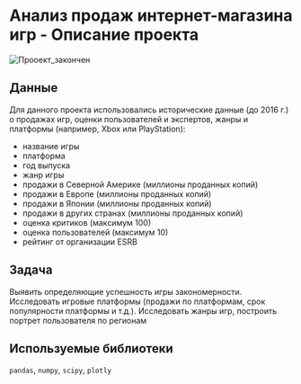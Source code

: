 # Анализ продаж интернет-магазина игр - Описание проекта

![Прооект_закончен](https://img.shields.io/badge/проект_закончен-e63946?style=for-the-badge&logo=seaborn&logoColor=white)

## Данные
Для данного проекта использовались исторические данные (до 2016 г.) о продажах игр, оценки пользователей и экспертов, жанры и платформы (например, Xbox или PlayStation):
- название игры
- платформа
- год выпуска
- жанр игры
- продажи в Северной Америке (миллионы проданных копий)
- продажи в Европе (миллионы проданных копий)
- продажи в Японии (миллионы проданных копий)
- продажи в других странах (миллионы проданных копий)
- оценка критиков (максимум 100)
- оценка пользователей (максимум 10)
- рейтинг от организации ESRB

## Задача 
Выявить определяющие успешность игры закономерности. Исследовать игровые платформы (продажи по платформам, срок популярности платформы и т.д.). Исследовать жанры игр, построить портрет пользователя по регионам

## Используемые библиотеки
`pandas`, `numpy`, `scipy`, `plotly`